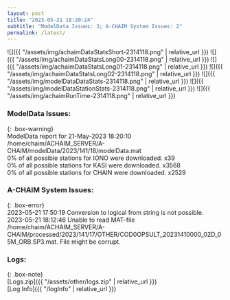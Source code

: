 ```yaml
---
layout: post
title: "2023-05-21 18:20:24"
subtitle: "ModelData Issues: 3; A-CHAIM System Issues: 2"
permalink: /latest/
---
```


![]({{ "/assets/img/achaimDataStatsShort-2314118.png" | relative_url }})
![]({{ "/assets/img/achaimDataStatsLong00-2314118.png" | relative_url }})
![]({{ "/assets/img/achaimDataStatsLong01-2314118.png" | relative_url }})
![]({{ "/assets/img/achaimDataStatsLong02-2314118.png" | relative_url }})
![]({{ "/assets/img/modelDataDataStats-2314118.png" | relative_url }})
![]({{ "/assets/img/modelDataStationStats-2314118.png" | relative_url }})
![]({{ "/assets/img/achaimRunTime-2314118.png" | relative_url }})


### ModelData Issues:  
  
{: .box-warning}  
 ModelData report for 21-May-2023 18:20:10   
 /home/chaim/ACHAIM_SERVER/A-CHAIM/modelData/2023/141/18/modelData.mat   
 0% of all possible stations for IONO were downloaded. x39   
 0% of all possible stations for KASI were downloaded. x3568   
 0% of all possible stations for CHAIN were downloaded. x2529   
  
### A-CHAIM System Issues:  
  
{: .box-error}  
2023-05-21 17:50:19 Conversion to logical from string is not possible.  
2023-05-21 18:12:46 Unable to read MAT-file /home/chaim/ACHAIM_SERVER/A-CHAIM/processed/2023/141/17/OTHER/COD0OPSULT_20231410000_02D_05M_ORB.SP3.mat. File might be corrupt.  

### Logs:  
  
{: .box-note}  
[Logs.zip]({{ "/assets/other/logs.zip" | relative_url }})  
[Log Info]({{ "/logInfo" | relative_url }})  
